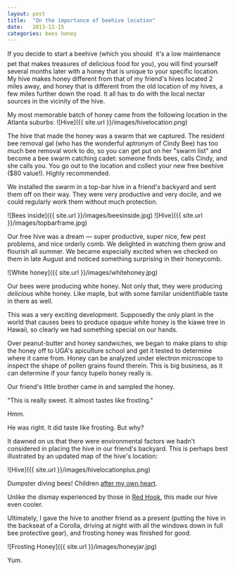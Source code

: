 ```yaml
---
layout: post
title:  "On the importance of beehive location"
date:   2013-12-15
categories: bees honey
---
```


If you decide to start a beehive (which you should &#151; it's a low maintenance pet that makes treasures of delicious food for you), you will find yourself several months later with a honey that is unique to your specific location. My hive makes honey different from that of my friend's hives located 2 miles away, and honey that is different from the old location of my hives, a few miles further down the road. It all has to do with the local nectar sources in the vicinity of the hive.

My most memorable batch of honey came from the following location in the Atlanta suburbs:
![Hive]({{ site.url }}/images/hivelocation.png)

The hive that made the honey was a swarm that we captured. The resident bee removal gal (who has the wonderful aptronym of Cindy Bee) has too much bee removal work to do, so you can get put on her "swarm list" and become a bee swarm catching cadet: someone finds bees, calls Cindy, and she calls you. You go out to the location and collect your new free beehive ($80 value!). Highly recommended.

We installed the swarm in a top-bar hive in a friend's backyard and sent them off on their way. They were very productive and very docile, and we could regularly work them without much protection. 

![Bees inside]({{ site.url }}/images/beesinside.jpg)
![Hive]({{ site.url }}/images/topbarframe.jpg)

Our free hive was a dream — super productive, super nice, few pest problems, and nice orderly comb. We delighted in watching them grow and flourish all summer. We became especially excited when we checked on them in late August and noticed something surprising in their honeycomb.

![White honey]({{ site.url }}/images/whitehoney.jpg)

Our bees were producing white honey. Not only that, they were producing <em>delicious</em> white honey. Like maple, but with some familar unidentifiable taste in there as well. 

This was a very exciting development. Supposedly the only plant in the world that causes bees to produce opaque white honey is the kiawe tree in Hawaii, so clearly we had something special on our hands. 

Over peanut-butter and honey sandwiches, we began to make plans to ship the honey off to UGA's apiculture school and get it tested to determine where it came from. Honey can be analyzed under electron microscope to inspect the shape of pollen grains found therein. This is big business, as it can determine if your fancy tupelo honey really is.

Our friend's little brother came in and sampled the honey.

"This is really sweet. It almost tastes like frosting."

Hmm.

He was right. It did taste like frosting. But why?

It dawned on us that there were environmental factors we hadn't considered in placing the hive in our friend's backyard. This is perhaps best illustrated by an updated map of the hive's location:

![Hive]({{ site.url }}/images/hivelocationplus.png)

Dumpster diving bees! Children [after my own heart](https://www.kuro5hin.org/story/2003/1/29/215523/088).

Unlike the dismay experienced by those in [Red Hook](http://www.nytimes.com/2010/11/30/nyregion/30bigcity.html), this made our hive even cooler. 

Ultimately, I gave the hive to another friend as a present (putting the hive in the backseat of a Corolla, driving at night with all the windows down in full bee protective gear), and frosting honey was finished for good. 

![Frosting Honey]({{ site.url }}/images/honeyjar.jpg)

Yum.
